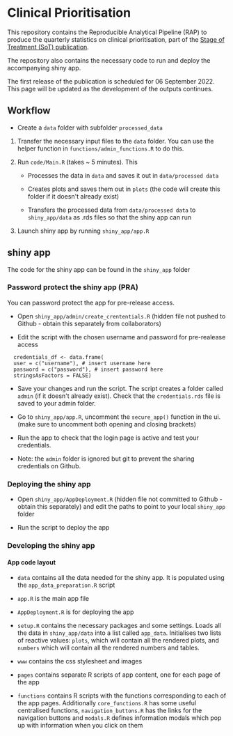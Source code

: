 # Clinical Prioritisation

This repository contains the Reproducible Analytical Pipeline (RAP) to produce the quarterly statistics on clinical prioritisation, part of the [Stage of Treatment (SoT) publication](https://publichealthscotland.scot/publications/nhs-waiting-times-stage-of-treatment/).

The repository also contains the necessary code to run and deploy the accompanying shiny app.

The first release of the publication is scheduled for 06 September 2022. This page will be updated as the development of the outputs continues.

## Workflow

* Create a `data` folder with subfolder `processed_data`

1. Transfer the necessary input files to the `data` folder. You can use the helper function in `functions/admin_functions.R` to do this.

2. Run `code/Main.R` (takes ~ 5 minutes). This 

    * Processes the data in `data` and saves it out in `data/processed data`
    
    * Creates plots and saves them out in `plots` (the code will create this folder if it doesn't already exist)
    
    * Transfers the processed data from `data/processed data` to `shiny_app/data` as .rds files so that the shiny app can run
    
3. Launch shiny app by running `shiny_app/app.R`
    
    
## shiny app

The code for the shiny app can be found in the `shiny_app` folder

### Password protect the shiny app (PRA)

You can password protect the app for pre-release access.

* Open `shiny_app/admin/create_crententials.R` (hidden file not pushed to Github - obtain this separately from collaborators)

* Edit the script with the chosen username and password for pre-realease access


```
  credentials_df <- data.frame(
  user = c("username"), # insert username here
  password = c("password"), # insert password here
  stringsAsFactors = FALSE)
```

* Save your changes and run the script. The script creates a folder called `admin` (if it doesn't already exist). Check that the `credentials.rds` file is saved to your admin folder.

* Go to `shiny_app/app.R`, uncomment the `secure_app()` function in the ui. (make sure to uncomment both opening and closing brackets)

* Run the app to check that the login page is active and test your credentials.

* Note: the `admin` folder is ignored but git to prevent the sharing credentials on Github.

### Deploying the shiny app

* Open `shiny_app/AppDeployment.R` (hidden file not committed to Github - obtain this separately) and edit the paths to point to your local `shiny_app` folder

* Run the script to deploy the app

### Developing the shiny app

#### App code layout

* `data` contains all the data needed for the shiny app. It is populated using the `app_data_preparation.R` script

* `app.R` is the main app file

* `AppDeployment.R` is for deploying the app

* `setup.R` contains the necessary packages and some settings. Loads all the data in `shiny_app/data` into a list called `app_data`. Initialises two lists of reactive values: `plots`, which will contain all the rendered plots, and `numbers` which will contain all the rendered numbers and tables.

* `www` contains the css stylesheet and images

* `pages` contains separate R scripts of app content, one for each page of the app

* `functions` contains R scripts with the functions corresponding to each of the app pages. Additionally `core_functions.R` has some useful centralised functions, `navigation_buttons.R` has the links for the navigation buttons and `modals.R` defines information modals which pop up with information when you click on them





